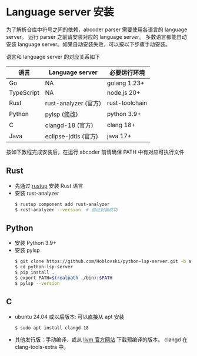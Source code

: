 # Language server 安装
为了解析仓库中符号之间的依赖，abcoder parser 需要使用各语言的 language server。
运行 parser 之前请安装对应的 language server。
多数语言都能自动安装 language server。如果自动安装失败，可以按以下步骤手动安装。

语言和 language server 的对应关系如下

| 语言       | Language server                                                | 必要运行环境   |
| ---------- | -------------------------------------------------------------- | -------------- |
| Go         | NA                                                             | golang 1.23+   |
| TypeScript | NA                                                             | node.js 20+    |
| Rust       | rust-analyzer (官方)                                           | rust-toolchain |
| Python     | pylsp ([修改](https://github.com/Hoblovski/python-lsp-server)) | python 3.9+    |
| C          | clangd-18 (官方)                                               | clang 18+      |
| Java       | eclipse-jdtls (官方)                                           | java 17+       |

按如下教程完成安装后，在运行 abcoder 前请确保 PATH 中有对应可执行文件

## Rust
* 先通过 [rustup](https://www.rust-lang.org/tools/install) 安装 Rust 语言
* 安装 rust-analyzer
  ```bash
  $ rustup component add rust-analyzer
  $ rust-analyzer --version  # 验证安装成功
  ```

## Python
* 安装 Python 3.9+
* 安装 pylsp
  ```bash
  $ git clone https://github.com/Hoblovski/python-lsp-server.git -b abc
  $ cd python-lsp-server
  $ pip install .
  $ export PATH=$(realpath ./bin):$PATH
  $ pylsp --version
  ```

## C
* ubuntu 24.04 或以后版本: 可以直接从 apt 安装
  ```bash
  $ sudo apt install clangd-18
  ```

* 其他发行版：手动编译、或从 [llvm 官方网站](https://releases.llvm.org/download.html) 下载预编译的版本。
  clangd 在 clang-tools-extra 中。

